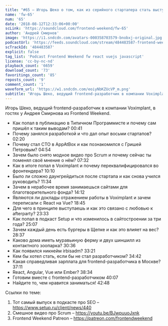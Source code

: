 ```yaml
---
title: "#65 – Игорь Шеко о том, как из серийного стартапера стать выступающим тимлидом"
name: 'fw-65'
num: '65'
date: '2018-08-12T12:33:06+00:00'
scLink: 'https://soundcloud.com/frontend-weekend/fw-65'
author: 'Андрей Смирнов'
image: 'https://i1.sndcdn.com/avatars-000358703579-bnobxj-original.jpg'
podcastUrl: 'https://feeds.soundcloud.com/stream/484483587-frontend-weekend-fw-65.m4a'
scTrackId: '484483587'
explicit: false
tag_list: 'Podcast Frontend Weekend fw react vuejs javascript'
license: 'cc-by-nc-nd'
playback_count: '6659'
download_count: '73'
favoritings_count: '85'
reposts_count: '9'
comment_count: '1'
waveform_url: 'https://w1.sndcdn.com/eoiyNbKZUcVP_m.png'
subtitle: "Игорь Шеко, ведущий frontend-разработчик в компании Voximplant, в гостях у Андрея Смирнова из Frontend Weekend. "
---
```

Игорь Шеко, ведущий frontend-разработчик в компании Voximplant, в гостях у Андрея Смирнова из Frontend Weekend. 

- Как попал в публикацию в Типичном Программисте и почему сам пришёл к таким выводам? <timecode sec="41">00:41</timecode>
- Почему занялся разработкой и что дал опыт восьми стартапов? <timecode sec="140">02:20</timecode>
- Почему стал CTO в AppAtBox и как познакомился с Гришей Петровым? <timecode sec="294">04:54</timecode>
- Зачем было снято модное видео про Scrum и почему сейчас ты поменял своё мнение о нём? <timecode sec="452">07:32</timecode>
- Как в итоге попал в Voximplant и почему переквалифицировался во фронтендера? <timecode sec="610">10:10</timecode>
- Было ли сложно даунгрейдиться после стартапа и как снова учился руководить? <timecode sec="694">11:34</timecode>
- Зачем в нерабочее время занимаешься сайтами для благотворительного фонда? <timecode sec="852">14:12</timecode>
- Являются ли доклады отражением работы в Voximplant и зачем переписали с React на Vue? <timecode sec="1125">18:45</timecode>
- Для чего в принципе выступаешь и как это связано с любовью к afterparty? <timecode sec="1413">23:33</timecode>
- Как попал в подкаст Setup и что изменилось в сайтостроении за три года? <timecode sec="1507">25:07</timecode>
- Зачем каждый день есть бургеры в Щепке и как это влияет на вес? <timecode sec="1717">28:37</timecode>
- Каково дома иметь муравьиную ферму и двух шиншилл из контактного зоопарка? <timecode sec="1836">30:36</timecode>
- Как появился никнейм irbisadm? <timecode sec="2001">33:21</timecode>
- Кем бы хотел стать, если бы не стал разработчиком? <timecode sec="2082">34:42</timecode>
- Какая справедливая зарплата для frontend-разработчика в Москве? <timecode sec="2231">37:11</timecode>
- React, Angular, Vue или Ember? <timecode sec="2314">38:34</timecode>
- Готовим вместе с frontend-разработчиком <timecode sec="2407">40:07</timecode>
- Найдите то, чем нравится заниматься! <timecode sec="2568">42:48</timecode>

Ссылки по теме:
1) Тот самый выпуск в подкасте про SEO – https://www.setup.ru/client/news/440
2) Смешное видео про Scrum – https://youtu.be/BJwpuuoJxnk
3) Frontend Weekend Patreon – https://patreon.com/frontendweekend